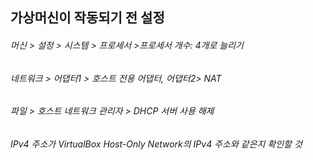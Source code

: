 ## 가상머신이 작동되기 전 설정
###### 머신 > 설정 > 시스템 > 프로세서 >프로세서 개수: 4개로 늘리기
###### 네트워크 > 어댑터1 > 호스트 전용 어댑터, 어댑터2> NAT  
  
###### 파일 > 호스트 네트워크 관리자 > DHCP 서버 사용 해제
###### IPv4 주소가 VirtualBox Host-Only Network의 IPv4 주소와 같은지 확인할 것

